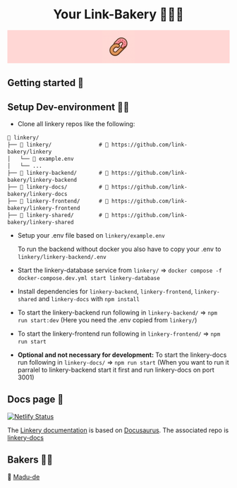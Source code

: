 <center>
  <h1>Your Link-Bakery 🔗🍩🚀</h1>
</center>

![Linkery Banner](./banner.png)

## Getting started 🛫
## Setup Dev-environment 🧑‍💻
- Clone all linkery repos like the following:
```
📂 linkery/
├── 📁 linkery/               # 🔗 https://github.com/link-bakery/linkery
│   └── 📄 example.env
│   └── ...
├── 📁 linkery-backend/       # 🔗 https://github.com/link-bakery/linkery-backend
├── 📁 linkery-docs/          # 🔗 https://github.com/link-bakery/linkery-docs
├── 📁 linkery-frontend/      # 🔗 https://github.com/link-bakery/linkery-frontend
├── 📁 linkery-shared/        # 🔗 https://github.com/link-bakery/linkery-shared
```
- Setup your .env file based on `linkery/example.env`
  
  To run the backend without docker you also have to copy your .env to `linkery/linkery-backend/.env`
- Start the linkery-database service from `linkery/` => `docker compose -f docker-compose.dev.yml start linkery-database`
- Install dependencies for `linkery-backend`, `linkery-frontend`, `linkery-shared` and `linkery-docs` with `npm install`
- To start the linkery-backend run following in `linkery-backend/` => `npm run start:dev` (Here you need the .env copied from `linkery/`)
- To start the linkery-frontend run following in `linkery-frontend/` => `npm run start`
- **Optional and not necessary for development:** To start the linkery-docs run following in `linkery-docs/` => `npm run start` (When you want to run it parralel to linkery-backend start it first and run linkery-docs on port 3001)

## Docs page 📝
[![Netlify Status](https://api.netlify.com/api/v1/badges/cc87bcbd-bfed-4529-b7a4-976969050440/deploy-status)](https://app.netlify.com/projects/linkery-docs/deploys)

The [Linkery documentation](https://linkery.madudev.de/) is based on [Docusaurus](https://docusaurus.io/).
The associated repo is [linkery-docs](https://github.com/link-bakery/linkery-docs)

## Bakers 🧑‍🍳
🦆 [Madu-de](https://github.com/Madu-de)